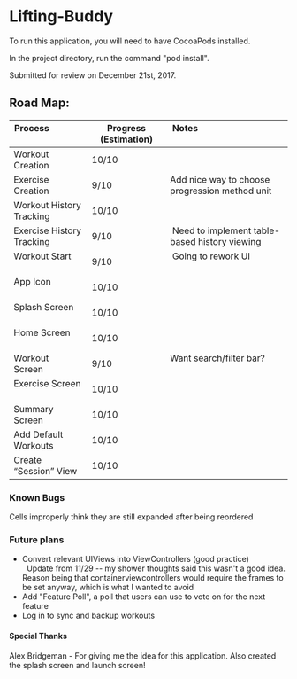 # Lifting-Buddy

To run this application, you will need to have CocoaPods installed.

In the project directory, run the command "pod install".

Submitted for review on December 21st, 2017.

## Road Map:

| Process                   | Progress (Estimation) | Notes                                          |
|---------------------------|-----------------------|------------------------------------------------|
| Workout Creation          | 10/10                 |                                                |
| Exercise Creation         | 9/10                  | Add nice way to choose progression method unit |
| Workout History Tracking  | 10/10                 |                                                |
| Exercise History Tracking | 9/10                  | Need to implement table-based history viewing  |
| Workout Start             | 9/10                  | Going to rework UI                             |
| App Icon                  | 10/10                 |                                                |
| Splash Screen             | 10/10                 |                                                |
| Home Screen               | 10/10                 |                                                |
| Workout Screen            | 9/10                  | Want search/filter bar?                        |
| Exercise Screen           | 10/10                 |                                                |
| Summary Screen            | 10/10                 |                                                |
| Add Default Workouts      | 10/10                 |                                                |
| Create “Session” View     | 10/10                 |                                                |

### Known Bugs
Cells improperly think they are still expanded after being reordered

### Future plans
* Convert relevant UIViews into ViewControllers (good practice)<br>
    Update from 11/29 -- my shower thoughts said this wasn't a good idea. Reason being that containerviewcontrollers would require the frames to be set anyway, which is what I wanted to avoid<br>
* Add "Feature Poll", a poll that users can use to vote on for the next feature<br>
* Log in to sync and backup workouts

#### Special Thanks
Alex Bridgeman - For giving me the idea for this application. Also created the splash screen and launch screen!

